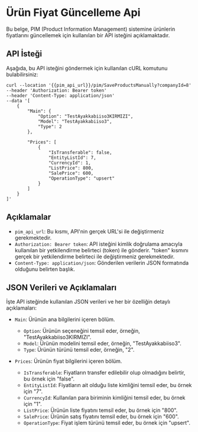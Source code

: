 # Ürün Fiyat Güncelleme Api

Bu belge, PIM (Product Information Management) sistemine ürünlerin fiyatlarını güncellemek için kullanılan bir API isteğini açıklamaktadır.

## API İsteği

Aşağıda, bu API isteğini göndermek için kullanılan cURL komutunu bulabilirsiniz:

```shell
curl --location '{{pim_api_url}}/pim/SaveProductsManually?companyId=8' 
--header 'Authorization: Bearer token' 
--header 'Content-Type: application/json' 
--data '[
    {
        "Main": {
            "Option": "TestAyakkabiiso3KIRMIZI",
            "Model": "TestAyakkabiiso3",
            "Type": 2
        },
       
        "Prices": [
            {
                "IsTransferable": false,
                "EntityListId": 7,
                "CurrencyId": 1,
                "ListPrice": 800,
                "SalePrice": 600,
                "OperationType": "upsert"                
            }
        ]
    }
]'
```

## Açıklamalar

- `pim_api_url`: Bu kısmı, API'nin gerçek URL'si ile değiştirmeniz gerekmektedir.
- `Authorization: Bearer token`: API isteğini kimlik doğrulama amacıyla kullanılan bir yetkilendirme belirteci (token) ile gönderir. "token" kısmını gerçek bir yetkilendirme belirteci ile değiştirmeniz gerekmektedir.
- `Content-Type: application/json`: Gönderilen verilerin JSON formatında olduğunu belirten başlık.


## JSON Verileri ve Açıklamaları

İşte API isteğinde kullanılan JSON verileri ve her bir özelliğin detaylı açıklamaları:

- `Main`: Ürünün ana bilgilerini içeren bölüm.

    - `Option`: Ürünün seçeneğini temsil eder, örneğin, "TestAyakkabiiso3KIRMIZI".
    - `Model`: Ürünün modelini temsil eder, örneğin, "TestAyakkabiiso3".
    - `Type`: Ürünün türünü temsil eder, örneğin, "2".

- `Prices`: Ürünün fiyat bilgilerini içeren bölüm.

    - `IsTransferable`: Fiyatların transfer edilebilir olup olmadığını belirtir, bu örnek için "false".
    - `EntityListId`: Fiyatların ait olduğu liste kimliğini temsil eder, bu örnek için "7".
    - `CurrencyId`: Kullanılan para biriminin kimliğini temsil eder, bu örnek için "1".
    - `ListPrice`: Ürünün liste fiyatını temsil eder, bu örnek için "800".
    - `SalePrice`: Ürünün satış fiyatını temsil eder, bu örnek için "600".
    - `OperationType`: Fiyat işlem türünü temsil eder, bu örnek için "upsert".

    